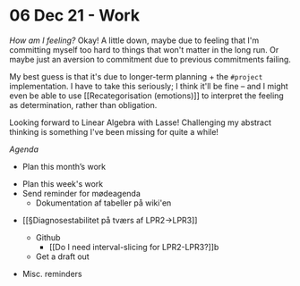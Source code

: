 # 06 Dec 21 - Work
*How am I feeling?*
Okay! A little down, maybe due to feeling that I'm committing myself too hard to things that won't matter in the long run. Or maybe just an aversion to commitment due to previous commitments failing. 

My best guess is that it's due to longer-term planning + the `#project` implementation. I have to take this seriously; I think it'll be fine – and I might even be able to use [[Recategorisation (emotions)]] to interpret the feeling as determination, rather than obligation. 

Looking forward to Linear Algebra with Lasse! Challenging my abstract thinking is something I've been missing for quite a while!

*Agenda*
- Plan this month’s work
* Plan this week's work
* Send reminder for mødeagenda
	* Dokumentation af tabeller på wiki'en

- [[§Diagnosestabilitet på tværs af LPR2->LPR3]]
	- Github
		* [[Do I need interval-slicing for LPR2-LPR3?]]b
	* Get a draft out

- Misc. reminders

<!-- {BearID:B6CA0DFB-93BF-4FE4-80CF-4CD12004EFA6-32465-00000114F24F8312} -->
